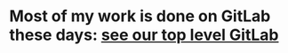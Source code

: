 # Most of my work is done on GitLab these days: [see our top level GitLab](https://gitlab.com/Crypteriat)
